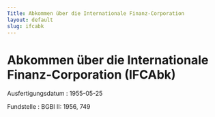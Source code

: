 ```yaml
---
Title: Abkommen über die Internationale Finanz-Corporation
layout: default
slug: ifcabk
---
```


# Abkommen über die Internationale Finanz-Corporation (IFCAbk)

Ausfertigungsdatum
:   1955-05-25

Fundstelle
:   BGBl II: 1956, 749

